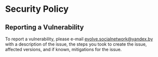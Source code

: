 # Security Policy

## Reporting a Vulnerability

To report a vulnerability, please e-mail evolve.socialnetwork@yandex.by with a description of the issue, the steps you took to create the issue, affected versions, and if known, mitigations for the issue.
